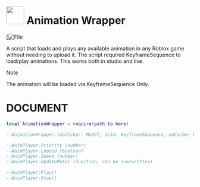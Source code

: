 # <img src="https://github.com/specialman39824/test/blob/main/animationwrapper.png" width="48"/> Animation Wrapper
[![File](https://github.com/specialman39824/test/blob/main/Animation.rbxm)

A script that loads and plays any available animation in any Roblox game without needing to upload it. The script required KeyframeSequence to load/play animations.
This works both in studio and live. 

> [!NOTE]
> The animation will be loaded via KeyframeSequence Only.

# DOCUMENT
```lua
local AnimationWrapper = require(path.to.here)

--AnimationWrapper.load(char: Model, anim: KeyframeSequence, noCache: boolean?) -> AnimPlayer

--AnimPlayer.Priority (number)
--AnimPlayer.Looped (boolean)
--AnimPlayer.Speed (number)
--AnimPlayer.UpdateMotor (function, can be overwritten)

--AnimPlayer:Play()
--AnimPlayer:Stop()
```
